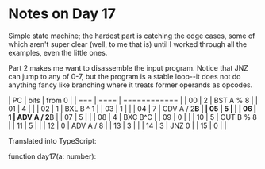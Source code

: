 # Notes on Day 17

Simple state machine; the hardest part is catching the edge cases, some of which aren't super clear (well, to me that is) until I worked through all the examples, even the little ones.

Part 2 makes me want to disassemble the input program. Notice that JNZ can jump to any of 0-7, but the program is a stable loop--it does not do anything fancy like branching where it treats former operands as opcodes.

| PC  | bits |    from 0    |
| === | ==== | ============ |
| 00  | 2    | BST A % 8    |
| 01  | 4    |              |
| 02  | 1    | BXL B ^ 1    |
| 03  | 1    |              |
| 04  | 7    | CDV A / 2**B |
| 05  | 5    |              |
| 06  | 1    | ADV A / 2**B |
| 07  | 5    |              |
| 08  | 4    | BXC B^C      |
| 09  | 0    |              |
| 10  | 5    | OUT B % 8    |
| 11  | 5    |              |
| 12  | 0    | ADV A / 8    |
| 13  | 3    |              |
| 14  | 3    | JNZ 0        |
| 15  | 0    |              |

Translated into TypeScript:

function day17(a: number):
